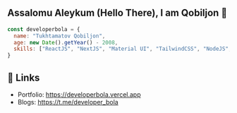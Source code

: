 ## Assalomu Aleykum (Hello There), I am Qobiljon 👋
```javascript
const developerbola = {
  name: "Tukhtamatov Qobiljon",
  age: new Date().getYear() - 2008,
  skills: ["ReactJS", "NextJS", "Material UI", "TailwindCSS", "NodeJS", "ExpressJS", "Supabase", "MongoDB", "Firebase"]
}
```

## 🔗 Links

- Portfolio: https://developerbola.vercel.app
- Blogs: https://t.me/developer_bola
